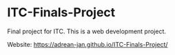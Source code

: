 # ITC-Finals-Project
Final project for ITC. This is a web development project.

Website: https://adrean-jan.github.io/ITC-Finals-Project/  
